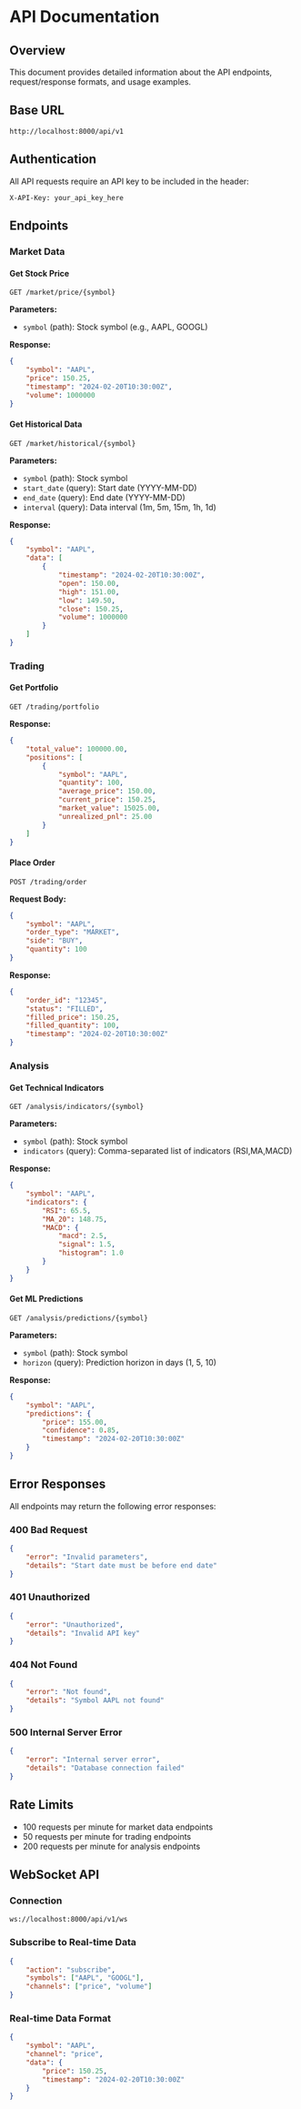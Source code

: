 # API Documentation

## Overview
This document provides detailed information about the API endpoints, request/response formats, and usage examples.

## Base URL
```
http://localhost:8000/api/v1
```

## Authentication
All API requests require an API key to be included in the header:
```
X-API-Key: your_api_key_here
```

## Endpoints

### Market Data

#### Get Stock Price
```http
GET /market/price/{symbol}
```

**Parameters:**
- `symbol` (path): Stock symbol (e.g., AAPL, GOOGL)

**Response:**
```json
{
    "symbol": "AAPL",
    "price": 150.25,
    "timestamp": "2024-02-20T10:30:00Z",
    "volume": 1000000
}
```

#### Get Historical Data
```http
GET /market/historical/{symbol}
```

**Parameters:**
- `symbol` (path): Stock symbol
- `start_date` (query): Start date (YYYY-MM-DD)
- `end_date` (query): End date (YYYY-MM-DD)
- `interval` (query): Data interval (1m, 5m, 15m, 1h, 1d)

**Response:**
```json
{
    "symbol": "AAPL",
    "data": [
        {
            "timestamp": "2024-02-20T10:30:00Z",
            "open": 150.00,
            "high": 151.00,
            "low": 149.50,
            "close": 150.25,
            "volume": 1000000
        }
    ]
}
```

### Trading

#### Get Portfolio
```http
GET /trading/portfolio
```

**Response:**
```json
{
    "total_value": 100000.00,
    "positions": [
        {
            "symbol": "AAPL",
            "quantity": 100,
            "average_price": 150.00,
            "current_price": 150.25,
            "market_value": 15025.00,
            "unrealized_pnl": 25.00
        }
    ]
}
```

#### Place Order
```http
POST /trading/order
```

**Request Body:**
```json
{
    "symbol": "AAPL",
    "order_type": "MARKET",
    "side": "BUY",
    "quantity": 100
}
```

**Response:**
```json
{
    "order_id": "12345",
    "status": "FILLED",
    "filled_price": 150.25,
    "filled_quantity": 100,
    "timestamp": "2024-02-20T10:30:00Z"
}
```

### Analysis

#### Get Technical Indicators
```http
GET /analysis/indicators/{symbol}
```

**Parameters:**
- `symbol` (path): Stock symbol
- `indicators` (query): Comma-separated list of indicators (RSI,MA,MACD)

**Response:**
```json
{
    "symbol": "AAPL",
    "indicators": {
        "RSI": 65.5,
        "MA_20": 148.75,
        "MACD": {
            "macd": 2.5,
            "signal": 1.5,
            "histogram": 1.0
        }
    }
}
```

#### Get ML Predictions
```http
GET /analysis/predictions/{symbol}
```

**Parameters:**
- `symbol` (path): Stock symbol
- `horizon` (query): Prediction horizon in days (1, 5, 10)

**Response:**
```json
{
    "symbol": "AAPL",
    "predictions": {
        "price": 155.00,
        "confidence": 0.85,
        "timestamp": "2024-02-20T10:30:00Z"
    }
}
```

## Error Responses

All endpoints may return the following error responses:

### 400 Bad Request
```json
{
    "error": "Invalid parameters",
    "details": "Start date must be before end date"
}
```

### 401 Unauthorized
```json
{
    "error": "Unauthorized",
    "details": "Invalid API key"
}
```

### 404 Not Found
```json
{
    "error": "Not found",
    "details": "Symbol AAPL not found"
}
```

### 500 Internal Server Error
```json
{
    "error": "Internal server error",
    "details": "Database connection failed"
}
```

## Rate Limits

- 100 requests per minute for market data endpoints
- 50 requests per minute for trading endpoints
- 200 requests per minute for analysis endpoints

## WebSocket API

### Connection
```
ws://localhost:8000/api/v1/ws
```

### Subscribe to Real-time Data
```json
{
    "action": "subscribe",
    "symbols": ["AAPL", "GOOGL"],
    "channels": ["price", "volume"]
}
```

### Real-time Data Format
```json
{
    "symbol": "AAPL",
    "channel": "price",
    "data": {
        "price": 150.25,
        "timestamp": "2024-02-20T10:30:00Z"
    }
}
``` 